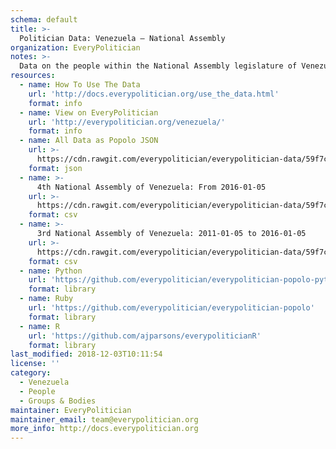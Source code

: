 ```yaml
---
schema: default
title: >-
  Politician Data: Venezuela — National Assembly
organization: EveryPolitician
notes: >-
  Data on the people within the National Assembly legislature of Venezuela.
resources:
  - name: How To Use The Data
    url: 'http://docs.everypolitician.org/use_the_data.html'
    format: info
  - name: View on EveryPolitician
    url: 'http://everypolitician.org/venezuela/'
    format: info
  - name: All Data as Popolo JSON
    url: >-
      https://cdn.rawgit.com/everypolitician/everypolitician-data/59f7cb92796e9bd593d362f19e01fef7877b9ec9/data/Venezuela/Assembly/ep-popolo-v1.0.json
    format: json
  - name: >-
      4th National Assembly of Venezuela: From 2016-01-05
    url: >-
      https://cdn.rawgit.com/everypolitician/everypolitician-data/59f7cb92796e9bd593d362f19e01fef7877b9ec9/data/Venezuela/Assembly/term-4.csv
    format: csv
  - name: >-
      3rd National Assembly of Venezuela: 2011-01-05 to 2016-01-05
    url: >-
      https://cdn.rawgit.com/everypolitician/everypolitician-data/59f7cb92796e9bd593d362f19e01fef7877b9ec9/data/Venezuela/Assembly/term-3.csv
    format: csv
  - name: Python
    url: 'https://github.com/everypolitician/everypolitician-popolo-python'
    format: library
  - name: Ruby
    url: 'https://github.com/everypolitician/everypolitician-popolo'
    format: library
  - name: R
    url: 'https://github.com/ajparsons/everypoliticianR'
    format: library
last_modified: 2018-12-03T10:11:54
license: ''
category:
  - Venezuela
  - People
  - Groups & Bodies
maintainer: EveryPolitician
maintainer_email: team@everypolitician.org
more_info: http://docs.everypolitician.org
---
```


